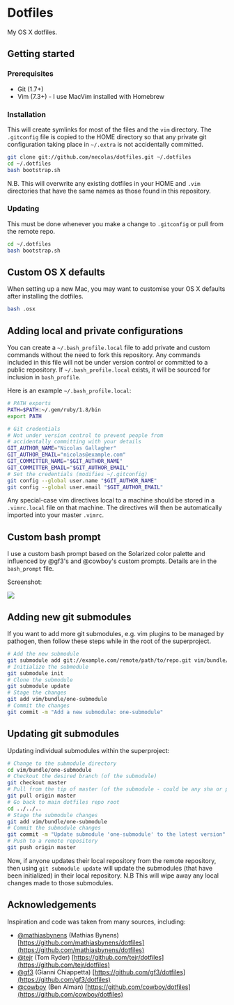 # Dotfiles

My OS X dotfiles.

## Getting started

### Prerequisites

* Git (1.7+)
* Vim (7.3+) - I use MacVim installed with Homebrew

### Installation

This will create symlinks for most of the files and the `vim` directory.  The
`.gitconfig` file is copied to the HOME directory so that any private git
configuration taking place in `~/.extra` is not accidentally committed.

```bash
git clone git://github.com/necolas/dotfiles.git ~/.dotfiles
cd ~/.dotfiles
bash bootstrap.sh
```

N.B. This will overwrite any existing dotfiles in your HOME and `.vim`
directories that have the same names as those found in this repository.

### Updating

This must be done whenever you make a change to `.gitconfig` or pull from the
remote repo.

```bash
cd ~/.dotfiles
bash bootstrap.sh
```


## Custom OS X defaults

When setting up a new Mac, you may want to customise your OS X defaults after
installing the dotfiles.

```bash
bash .osx
```


## Adding local and private configurations

You can create a `~/.bash_profile.local` file to add private and custom
commands without the need to fork this repository. Any commands included in
this file will not be under version control or committed to a public
repository. If `~/.bash_profile.local` exists, it will be sourced for inclusion
in `bash_profile`.

Here is an example `~/.bash_profile.local`:

```bash
# PATH exports
PATH=$PATH:~/.gem/ruby/1.8/bin
export PATH

# Git credentials
# Not under version control to prevent people from
# accidentally committing with your details
GIT_AUTHOR_NAME="Nicolas Gallagher"
GIT_AUTHOR_EMAIL="nicolas@example.com"
GIT_COMMITTER_NAME="$GIT_AUTHOR_NAME"
GIT_COMMITTER_EMAIL="$GIT_AUTHOR_EMAIL"
# Set the credentials (modifies ~/.gitconfig)
git config --global user.name "$GIT_AUTHOR_NAME"
git config --global user.email "$GIT_AUTHOR_EMAIL"
```

Any special-case vim directives local to a machine should be stored in a
`.vimrc.local` file on that machine. The directives will then be automatically
imported into your master `.vimrc`.


## Custom bash prompt

I use a custom bash prompt based on the Solarized color palette and influenced
by @gf3's and @cowboy's custom prompts. Details are in the `bash_prompt` file.

Screenshot:

![](http://i.imgur.com/DSJ1G.png)


## Adding new git submodules

If you want to add more git submodules, e.g. vim plugins to be managed by
pathogen, then follow these steps while in the root of the superproject.

```bash
# Add the new submodule
git submodule add git://example.com/remote/path/to/repo.git vim/bundle/one-submodule
# Initialize the submodule
git submodule init
# Clone the submodule
git submodule update
# Stage the changes
git add vim/bundle/one-submodule
# Commit the changes
git commit -m "Add a new submodule: one-submodule"
```


## Updating git submodules

Updating individual submodules within the superproject:

```bash
# Change to the submodule directory
cd vim/bundle/one-submodule
# Checkout the desired branch (of the submodule)
git checkout master
# Pull from the tip of master (of the submodule - could be any sha or pointer)
git pull origin master
# Go back to main dotfiles repo root
cd ../../..
# Stage the submodule changes
git add vim/bundle/one-submodule
# Commit the submodule changes
git commit -m "Update submodule 'one-submodule' to the latest version"
# Push to a remote repository
git push origin master
```

Now, if anyone updates their local repository from the remote repository, then
using `git submodule update` will update the submodules (that have been
initialized) in their local repository. N.B This will wipe away any local
changes made to those submodules.


## Acknowledgements

Inspiration and code was taken from many sources, including:

* [@mathiasbynens](https://github.com/mathiasbynens) (Mathias Bynens)
  [https://github.com/mathiasbynens/dotfiles](https://github.com/mathiasbynens/dotfiles)
* [@tejr](https://github.com/tejr) (Tom Ryder)
  [https://github.com/tejr/dotfiles](https://github.com/tejr/dotfiles)
* [@gf3](https://github.com/gf3) (Gianni Chiappetta)
  [https://github.com/gf3/dotfiles](https://github.com/gf3/dotfiles)
* [@cowboy](https://github.com/cowboy) (Ben Alman)
  [https://github.com/cowboy/dotfiles](https://github.com/cowboy/dotfiles)
